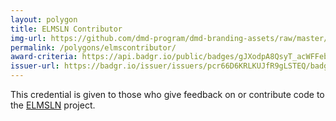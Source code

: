 ```yaml
---
layout: polygon
title: ELMSLN Contributor
img-url: https://github.com/dmd-program/dmd-branding-assets/raw/master/polygons/dmd-polygon-elmscontributor.png
permalink: /polygons/elmscontributor/
award-criteria: https://api.badgr.io/public/badges/gJXodpA8QsyT_acWFFebPg
issuer-url: https://badgr.io/issuer/issuers/pcr66D6KRLKUJfR9gLSTEQ/badges/gJXodpA8QsyT_acWFFebPg
---
```

This credential is given to those who give feedback on or contribute code to the <a href="http://elmsln.org">ELMSLN</a> project.